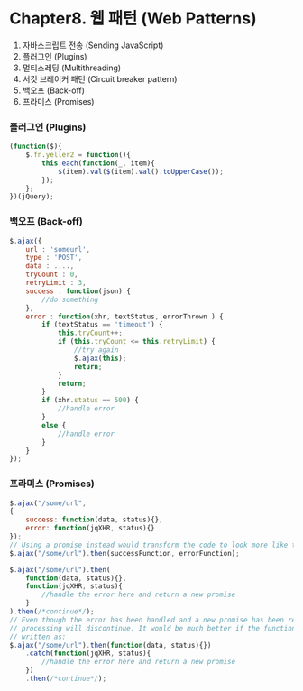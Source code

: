 # Chapter8. 웹 패턴 (Web Patterns)

1. 자바스크립트 전송 (Sending JavaScript)
2. 플러그인 (Plugins)
3. 멀티스레딩 (Multithreading)
4. 서킷 브레이커 패턴 (Circuit breaker pattern)
5. 백오프 (Back-off)
6. 프라미스 (Promises)

### 플러그인 (Plugins)
```js
(function($){
    $.fn.yeller2 = function(){
        this.each(function(_, item){
            $(item).val($(item).val().toUpperCase());
        });
    };
})(jQuery);
```

### 백오프 (Back-off)
```js
$.ajax({
    url : 'someurl',
    type : 'POST',
    data : ....,
    tryCount : 0,
    retryLimit : 3,
    success : function(json) {
        //do something
    },
    error : function(xhr, textStatus, errorThrown ) {
        if (textStatus == 'timeout') {
            this.tryCount++;
            if (this.tryCount <= this.retryLimit) {
                //try again
                $.ajax(this);
                return;
            }
            return;
        }
        if (xhr.status == 500) {
            //handle error
        }
        else {
            //handle error
        }
    }
});
```

### 프라미스 (Promises)
```js
$.ajax("/some/url",
{
    success: function(data, status){},
    error: function(jqXHR, status){}
});
// Using a promise instead would transform the code to look more like this:
$.ajax("/some/url").then(successFunction, errorFunction);

$.ajax("/some/url").then(
    function(data, status){},
    function(jqXHR, status){
        //handle the error here and return a new promise
    }
).then(/*continue*/);
// Even though the error has been handled and a new promise has been returned,
// processing will discontinue. It would be much better if the function could be
// written as:
$.ajax("/some/url").then(function(data, status){})
    .catch(function(jqXHR, status){
        //handle the error here and return a new promise
    })
    .then(/*continue*/);
```
